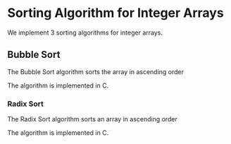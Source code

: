 # Sorting Algorithm for Integer Arrays

We implement 3 sorting algorithms for integer arrays.

## Bubble Sort

The Bubble Sort algorithm sorts the array in ascending order

The algorithm is implemented in C.

### Radix Sort

The Radix Sort algorithm sorts an array in ascending order

The algorithm is implemented in C.

